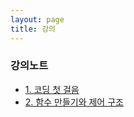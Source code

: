 ```yaml
---
layout: page
title: 강의
---
```


### 강의노트

- [1. 코딩 첫 걸음](https://drive.google.com/file/d/12S9cgKzKRh7_26xJZEGJHmuhFHV3YVrN/view?usp=sharing)
- [2. 함수 만들기와 제어 구조](https://drive.google.com/file/d/12TdRqsR2CqL3VB17xJjTyzBRSqyscSza/view?usp=sharing)